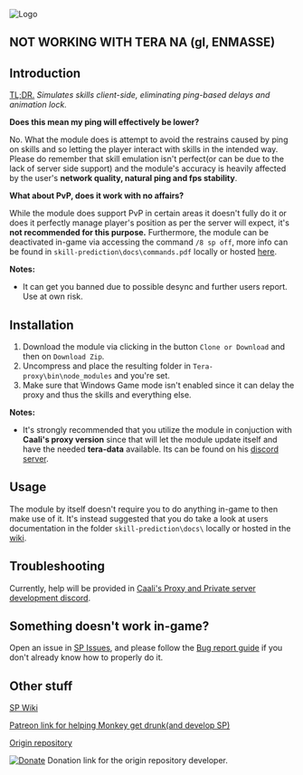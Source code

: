 ![Logo](https://raw.githubusercontent.com/SaltyMonkey/skill-prediction/master/res/spLogo.png)

## NOT WORKING WITH TERA NA (gl, ENMASSE) 
## Introduction

 [TL;DR.](https://www.youtube.com/watch?v=PX7zPlQjAr8) *Simulates skills client-side, eliminating ping-based delays and animation lock.*

**Does this mean my ping will effectively be lower?** 

No. What the module does is attempt to avoid the restrains caused by ping on skills and so letting the player interact with skills in the intended way. Please do remember that skill emulation isn't perfect(or can be due to the lack of server side support) and the module's accuracy is heavily affected by the user's **network quality, natural ping and fps stability**.

**What about PvP, does it work with no affairs?** 

While the module does support PvP in certain areas it doesn't fully do it or does it perfectly manage player's position as per the server will expect, it's **not recommended for this purpose.** Furthermore, the module can be deactivated in-game via accessing the command `/8 sp off`, more info can be found in `skill-prediction\docs\commands.pdf` locally or hosted [here](https://github.com/SaltyMonkey/skill-prediction/wiki/Commands).

**Notes:**

* It can get you banned due to possible desync and further users report. Use at own risk.

## Installation

1. Download the module via clicking in the button `Clone or Download` and then on `Download Zip`.
2. Uncompress and place the resulting folder in `Tera-proxy\bin\node_modules` and you're set.
3. Make sure that Windows Game mode isn't enabled since it can delay the proxy and thus the skills and everything else.

**Notes:**

* It's strongly recommended that you utilize the module in conjuction with **Caali's proxy version** since that will let the module update itself and have the needed **tera-data** available. Its can be found on his [discord server](https://discord.gg/maqBmJV).

## Usage

The module by itself doesn't require you to do anything in-game to then make use of it. It's instead suggested that you do take a look at users documentation in the folder `skill-prediction\docs\` locally or hosted in the [wiki](https://github.com/SaltyMonkey/skill-prediction/wiki#usage).

## Troubleshooting

Currently, help will be provided in [Caali's Proxy and Private server development discord](https://discord.gg/maqBmJV).

## Something doesn't work in-game?

Open an issue in [SP Issues](https://github.com/SaltyMonkey/skill-prediction/issues), and please follow the [Bug report guide](https://github.com/SaltyMonkey/skill-prediction/wiki/How-to-report-a-bug-correctly) if you don't already know how to properly do it.

## Other stuff

[SP Wiki](https://github.com/SaltyMonkey/skill-prediction/wiki)

[Patreon link for helping Monkey get drunk(and develop SP)](https://www.patreon.com/SaltyMonkey)

[Origin repository](https://github.com/pinkipi/skill-prediction)

[![Donate](https://img.shields.io/badge/Donate-PayPal-ff69b4.svg)](https://www.paypal.com/cgi-bin/webscr?cmd=_donations&business=5MTKARBK2CNG8&lc=US&item_name=Pinkie%27s%20TERA%20Mods&currency_code=USD) 
Donation link for the origin repository developer.
